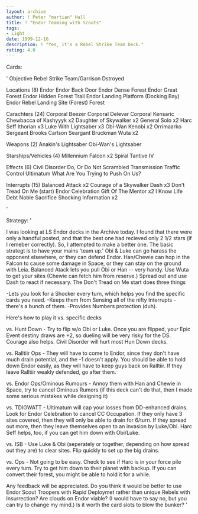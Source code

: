 ```yaml
---
layout: archive
author: ! Peter "martian" Hall
title: ! "Endor Teaming with Scouts"
tags:
- Light
date: 1999-12-16
description: ! "Yes, it's a Rebel Strike Team Deck."
rating: 4.0
---
```

Cards: 

'
Objective
Rebel Strike Team/Garrison Dstroyed

Locations (8)
Endor
Endor Back Door
Endor Dense Forest
Endor Great Forest
Endor Hidden Forest Trail
Endor Landing Platform (Docking Bay)
Endor Rebel Landing Site (Forest)
Forest

Carachters (24)
Corporal Beezer
Corporal Delevar
Corporal Kensaric
Chewbacca of Kashyyyk  x2
Daughter of Skywalker  x2
General Solo  x2
Harc Seff
Ithorian  x3
Luke With Lightsaber  x3
Obi-Wan Kenobi	x2
Orrimaarko
Sergeant Brooks Carlson
Seargant Bruckman
Wuta  x2

Weapons (2)
Anakin's Lightsaber
Obi-Wan's Lightsaber

Starships/Vehicles (4)
Millennium Falcon  x2
Spiral
Tantive IV

Effects (6)
Civil Disorder
Do, Or Do Not
Scrambled Transmission
Traffic Control
Ultimatum
What Are You Trying to Push On Us?

Interrupts (15)
Balanced Attack  x2
Courage of a Skywalker
Dash  x3
Don't Tread On Me (start)
Endor Celebration
Gift Of The Mentor  x2
I Know
Life Debt
Noble Sacrifice
Shocking Information x2

'

Strategy: '

I was looking at LS Endor decks in the Archive today.  I found that there were only a handful posted, and that the best one had recieved only 2 1/2 stars (if I remeber correctly).  So, I attempted to make a better one.  The basic strategt is to have your mains 'team up.'	Obi & Luke can go harass the opponent elsewhere, or they can defend Endor.  Han/Chewie can hop in the Falcon to cause some damage in Space, or they can stay on the ground with Leia.  Balanced Atack lets you pull Obi or Han -- very handy.  Use Wuta to get your sites (Chewie can fetch him from reserve.)	Spread out and use Dash to react if necessary.	The Don't Tread on Me start does three things

-Lets you look for a Shocker every turn, which helps you find the specific cards you need.
-Keeps them from Sensing all of the nifty Interrupts - there's a bunch of them.
-Provides Numbers protection (duh).

Here's how to play it vs. specific decks

vs.  Hunt Down - Try to flip w/o Obi or Luke.  Once you are flipped, your Epic Event destiny draws are +2, so dueling will be very risky for the DS.  Courage also helps.  Civil Disorder will hurt most Hun Down decks.

vs.  Ralltiir Ops - They will have to come to Endor, since they don't have much drain potential, and the -1 doesn't apply.  You should be able to hold down Endor easily, as they will have to keep guys back on Ralltiir.  If they leave Ralltiir weakly defended, go after them.

vs.  Endor Ops/Ominous Rumours - Annoy them with Han and Chewie in Space, try to cancel Ominous Rumors (if this deck can't do that, then I made some serious mistakes while designing it)

vs.  TDIGWATT - Ultimatum will cap your losses from DD-enhanced drains.  Look for Endor Celebration to cancel CC Occupation.  If they only have 3 sites covered, then they will only be able to drain for 6/turn.  If they spread out more, then they leave themselves open to an invasion by Luke/Obi.  Harc Seff helps, too, if you can get him down with Obi/Luke.

vs.  ISB - Use Luke & Obi (seperately or together, depending on how spread out they are) to clear sites.  Flip quickly to set up the big drains.

vs. Ops - Not going to be easy.  Check to see if Harc is in your force pile every turn.  Try to get him down to their planet with backup.  If you can convert their forest, you might be able to hold it for a while.

Any feedback will be appreciated.  Do you think it would be better to use Endor Scout Troopers with Rapid Deploymet rather than unique Rebels with Insurrection?  Are clouds on Endor viable? (I would have to say no, but you can try to change my mind.)  Is it worth the card slots to blow the bunker?  '